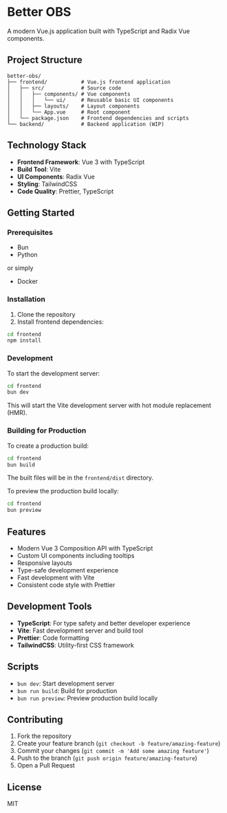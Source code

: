# Better OBS

A modern Vue.js application built with TypeScript and Radix Vue components.

## Project Structure

```
better-obs/
├── frontend/           # Vue.js frontend application
│   ├── src/            # Source code
│   │   ├── components/ # Vue components
│   │   │   └── ui/     # Reusable basic UI components
│   │   ├── layouts/    # Layout components
│   │   └── App.vue     # Root component
│   └── package.json    # Frontend dependencies and scripts
└── backend/            # Backend application (WIP)
```

## Technology Stack

- **Frontend Framework**: Vue 3 with TypeScript
- **Build Tool**: Vite
- **UI Components**: Radix Vue
- **Styling**: TailwindCSS
- **Code Quality**: Prettier, TypeScript

## Getting Started

### Prerequisites

- Bun
- Python

or simply

- Docker

### Installation

1. Clone the repository
2. Install frontend dependencies:

```bash
cd frontend
npm install
```

### Development

To start the development server:

```bash
cd frontend
bun dev
```

This will start the Vite development server with hot module replacement (HMR).

### Building for Production

To create a production build:

```bash
cd frontend
bun build
```

The built files will be in the `frontend/dist` directory.

To preview the production build locally:

```bash
cd frontend
bun preview
```

## Features

- Modern Vue 3 Composition API with TypeScript
- Custom UI components including tooltips
- Responsive layouts
- Type-safe development experience
- Fast development with Vite
- Consistent code style with Prettier

## Development Tools

- **TypeScript**: For type safety and better developer experience
- **Vite**: Fast development server and build tool
- **Prettier**: Code formatting
- **TailwindCSS**: Utility-first CSS framework

## Scripts

- `bun dev`: Start development server
- `bun run build`: Build for production
- `bun run preview`: Preview production build locally

## Contributing

1. Fork the repository
2. Create your feature branch (`git checkout -b feature/amazing-feature`)
3. Commit your changes (`git commit -m 'Add some amazing feature'`)
4. Push to the branch (`git push origin feature/amazing-feature`)
5. Open a Pull Request

## License

MIT
